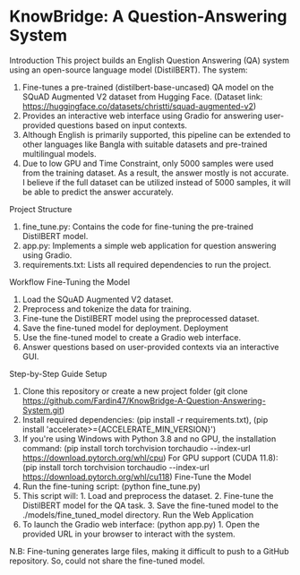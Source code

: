 # KnowBridge: A Question-Answering System

Introduction
This project builds an English Question Answering (QA) system using an open-source language model (DistilBERT). 
The system:
1. Fine-tunes a pre-trained (distilbert-base-uncased) QA model on the SQuAD Augmented V2 dataset from Hugging Face. (Dataset link: https://huggingface.co/datasets/christti/squad-augmented-v2)
2. Provides an interactive web interface using Gradio for answering user-provided questions based on input contexts.
3. Although English is primarily supported, this pipeline can be extended to other languages like Bangla with suitable datasets and pre-trained multilingual models.
4. Due to low GPU and Time Constraint, only 5000 samples were used from the training dataset. As a result, the answer mostly is not accurate. I believe if the full dataset can be utilized instead of 5000 samples, it will be able to predict the answer accurately. 

Project Structure
1.	fine_tune.py: Contains the code for fine-tuning the pre-trained DistilBERT model.
2.	app.py: Implements a simple web application for question answering using Gradio.
3.	requirements.txt: Lists all required dependencies to run the project.

Workflow
Fine-Tuning the Model
1. Load the SQuAD Augmented V2 dataset.
2. Preprocess and tokenize the data for training.
3. Fine-tune the DistilBERT model using the preprocessed dataset.
4. Save the fine-tuned model for deployment.
Deployment
1. Use the fine-tuned model to create a Gradio web interface.
2. Answer questions based on user-provided contexts via an interactive GUI.

Step-by-Step Guide
Setup
1. Clone this repository or create a new project folder (git clone https://github.com/Fardin47/KnowBridge-A-Question-Answering-System.git)
2. Install required dependencies: (pip install -r requirements.txt), (pip install 'accelerate>={ACCELERATE_MIN_VERSION}')
3.  If you're using Windows with Python 3.8 and no GPU, the installation command: (pip install torch torchvision torchaudio --index-url https://download.pytorch.org/whl/cpu)
    For GPU support (CUDA 11.8): (pip install torch torchvision torchaudio --index-url https://download.pytorch.org/whl/cu118)
Fine-Tune the Model
1. Run the fine-tuning script: (python fine_tune.py)
2. This script will:
       1. Load and preprocess the dataset.
       2. Fine-tune the DistilBERT model for the QA task.
       3. Save the fine-tuned model to the ./models/fine_tuned_model directory.
Run the Web Application
1. To launch the Gradio web interface: (python app.py)
       1. Open the provided URL in your browser to interact with the system.

N.B: Fine-tuning generates large files, making it difficult to push to a GitHub repository. So, could not share the fine-tuned model. 
